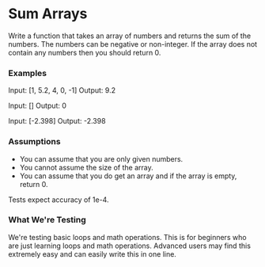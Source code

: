 # Sum Arrays

Write a function that takes an array of numbers and returns the sum of the numbers. The numbers can be negative or non-integer. If the array does not contain any numbers then you should return 0.

### Examples

Input: [1, 5.2, 4, 0, -1]
Output: 9.2

Input: []
Output: 0

Input: [-2.398]
Output: -2.398

### Assumptions

- You can assume that you are only given numbers.
- You cannot assume the size of the array.
- You can assume that you do get an array and if the array is empty, return 0.

Tests expect accuracy of 1e-4.

### What We're Testing

We're testing basic loops and math operations. This is for beginners who are just learning loops and math operations.
Advanced users may find this extremely easy and can easily write this in one line.
